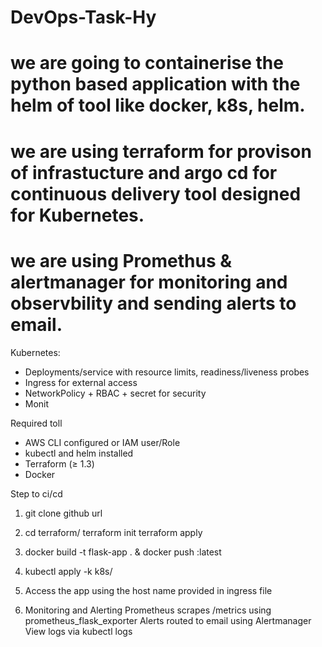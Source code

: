 # DevOps-Task-Hy


# we are going to containerise the python based application with the helm of tool like docker, k8s, helm. 
# we are using terraform for provison of infrastucture and argo cd for continuous delivery tool designed for Kubernetes.
# we are using Promethus & alertmanager for monitoring and observbility and sending alerts to email.

Kubernetes:
  - Deployments/service with resource limits, readiness/liveness probes
  - Ingress for external access
  - NetworkPolicy + RBAC + secret for security
  - Monit

Required toll

- AWS CLI configured or IAM user/Role
- kubectl and helm installed
- Terraform (≥ 1.3)
- Docker

Step to ci/cd

1. git clone github url
2. cd terraform/
terraform init
terraform apply

3. docker build -t flask-app . & docker push <ecr-url>:latest
4. kubectl apply -k k8s/
5.  Access the app using the host name provided in ingress file
6.  Monitoring and Alerting
   Prometheus scrapes /metrics using prometheus_flask_exporter
   Alerts routed to email using Alertmanager
   View logs via kubectl logs



